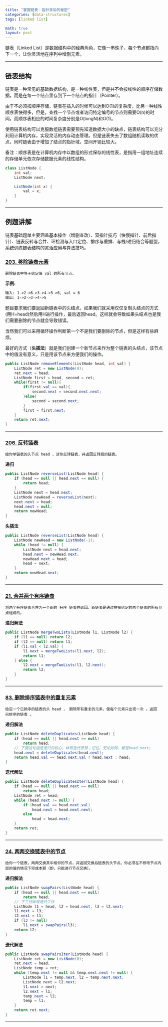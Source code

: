 ```yaml
---
title: "掌握链表：指针背后的秘密"
categories: [data-structures]
tags: [linked list]

math: true
layout: post
---
```


链表（Linked List）是数据结构中的经典角色，它像一串珠子，每个节点都指向下一个，让你灵活地在序列中增删元素。

---

## 链表结构

链表是一种常见的基础数据结构，是一种线性表，但是并不会按线性的顺序存储数据，而是在每一个结点里存到下一个结点的指针（Pointer）。

由于不必须按顺序存储，链表在插入的时候可以达到O(1)的复杂度，比另一种线性顺序表快得多，但是，查找一个节点或者访问特定编号的节点则需要O(n)的时间，而顺序表相应的时间复杂度分别是O(longN)和O(1)。

使用链表结构可以克服数组链表需要预先知道数据大小的缺点，链表结构可以充分利用计算机内存，实现灵活的内存动态管理。但是链表失去了数组随机读取的优点，同时链表由于增加了结点的指针域，空间开销比较大。

备注：顺序表是在计算机内存中以数组的形式保存的线性表，是指用一组地址连续的存储单元依次存储数据元素的线性结构。

```java
class ListNode {
    int val;
    ListNode next;

    ListNode(int x) {
        val = x;
    }
}
```

---

## 例题讲解

链表基础题单主要涵盖基本操作（增删查改）、双指针技巧（快慢指针、前后指针）、链表反转与合并、环检测与入口定位、排序与重排、与栈/递归结合等题型，系统训练链表结构的灵活应用与算法技巧。

### [203. 移除链表元素](https://leetcode.cn/problems/remove-linked-list-elements/)

```text
删除链表中等于给定值 val 的所有节点。
```

**示例:**

```tex
输入: 1->2->6->3->4->5->6, val = 6
输出: 1->2->3->4->5
```

题目要求我们要返回新链表中的头结点，如果我们就采用仅仅复制头结点的方式(用H=head)然后用H进行操作，最后返回head。这样就会导致如果头结点也是我们需要删除的节点就会导致错误。

当然我们可以采用循环操作判断第一个不是我们要删除的节点，但是这样有些麻烦。

最好的方式（**头插法**）就是我们创建一个新节点来作为整个链表的头结点，该节点中的值没有意义，只是用该节点来方便我们的操作。    

```java
public ListNode removeElements(ListNode head, int val) {
    ListNode ret = new ListNode(0);
    ret.next = head;
    ListNode first = head, second = ret;
    while(first != null){
        if(first.val == val){
            second.next = second.next.next;
        }else{
            second = second.next;
        }
        first = first.next;
    }
    return ret.next;
}
```

---

### [206. 反转链表](https://leetcode.cn/problems/reverse-linked-list/)

```text
给你单链表的头节点 head ，请你反转链表，并返回反转后的链表。
```

**递归**
```java
public ListNode reverseList(ListNode head) {
    if (head == null || head.next == null) {
        return head;
    }
    ListNode next = head.next;
    ListNode newHead = reverseList(next);
    next.next = head;
    head.next = null;
    return newHead;
}
```

**头插法**
```java
public ListNode reverseList(ListNode head) {
    ListNode newHead = new ListNode(-1);
    while (head != null) {
        ListNode next = head.next;
        head.next = newHead.next;
        newHead.next = head;
        head = next;
    }
    return newHead.next;
}
```

---

### [21. 合并两个有序链表](https://leetcode.cn/problems/merge-two-sorted-lists/)

```text
将两个升序链表合并为一个新的 升序 链表并返回。新链表是通过拼接给定的两个链表的所有节点组成的。 
```

**递归解法**
```java
public ListNode mergeTwoLists(ListNode l1, ListNode l2) {
    if (l1 == null) return l2;
    if (l2 == null) return l1;
    if (l1.val < l2.val) {
        l1.next = mergeTwoLists(l1.next, l2);
        return l1;
    } else {
        l2.next = mergeTwoLists(l1, l2.next);
        return l2;
    }
}
```

---

### [83. 删除排序链表中的重复元素](https://leetcode.cn/problems/remove-duplicates-from-sorted-list/)

```text
给定一个已排序的链表的头 head ， 删除所有重复的元素，使每个元素只出现一次 。返回 已排序的链表 。
```

**递归解法**
```java
public ListNode deleteDuplicates(ListNode head) {
    if (head == null || head.next == null)
        return head;
    // 下面这句话是递归的核心，体现迭代思想；记住，无论如何，都是head.next;
    head.next = deleteDuplicates(head.next);
    return head.val == head.next.val ? head.next : head;
}
```

**迭代解法**
```java
public ListNode deleteDuplicatesIter(ListNode head) {
    if (head == null || head.next == null)
        return head;
    ListNode ret = head;
    while (head.next != null) {
        if (head.val == head.next.val)
            head.next = head.next.next;
        else
            head = head.next;
    }
    return ret;
}
```

---

### [24. 两两交换链表中的节点](https://leetcode.cn/problems/swap-nodes-in-pairs/)

```text
给你一个链表，两两交换其中相邻的节点，并返回交换后链表的头节点。你必须在不修改节点内部的值的情况下完成本题（即，只能进行节点交换）。
```

**递归解法**
```java
public ListNode swapPairs(ListNode head) {
    if (head == null || head.next == null)
        return head;
    // 下三行体现递归工作
    ListNode l1 = head, l2 = head.next, l3 = l2.next;
    l1.next = l3;
    l2.next = l1;
    if (l3 != null)
        l1.next = swapPairs(l3);
    return l2;
}
```

**迭代解法**
```java
public ListNode swapPairsIter(ListNode head) {
    ListNode ret = new ListNode(0);
    ret.next = head;
    ListNode temp = ret;
    while (temp.next != null && temp.next.next != null) {
        ListNode l1 = temp.next, l2 = temp.next.next;
        ListNode next = l2.next;
        l1.next = next;
        l2.next = l1;
        temp.next = l2;
        temp = l1;
    }
    return ret.next;
}
```

---
